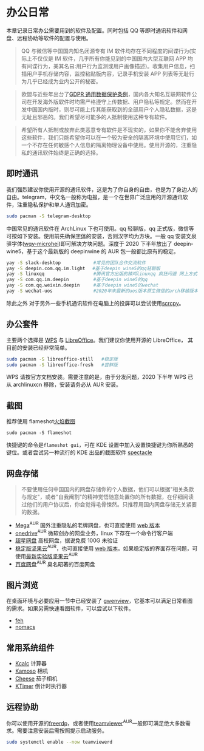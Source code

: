 # 办公日常

本章记录日常办公需要用到的软件及配置。同时包括 QQ 等即时通讯软件和网盘、远程协助等软件的配置与使用。

> QQ 与微信等中国国内知名闭源专有 IM 软件均存在不同程度的间谍行为(实际上不仅仅是 IM 软件，几乎所有你能见到的中国国内大型互联网 APP 均有间谍行为，美其名曰:用户行为监测或用户画像描述)。收集用户信息，扫描用户手机存储内容，监控粘贴版内容，记录手机安装 APP 列表等无耻行为几乎已经成为业内公开的秘密。

> 欧盟与近些年出台了[GDPR 通用数据保护条例](https://en.wikipedia.org/wiki/General_Data_Protection_Regulation)，国内各大知名互联网软件公司在开发海外版软件时均需严格遵守上传数据、用户隐私等规定。然而在开发中国国内版时，则尽可能上传其能获取到的全部用户个人隐私数据，这是无耻且邪恶的。我们希望尽可能多的人抵制使用这种专有软件。

> 希望所有人抵制或放弃此类恶意专有软件是不现实的，如果你不能舍弃使用这些软件，我们只能希望你可以在一个较为安全的隔离环境中使用它们，如一个不存在任何敏感个人信息的隔离物理设备中使用。使用开源的，注重隐私的通讯软件始终是正确的选择。

## 即时通讯

我们强烈建议你使用开源的通讯软件，这是为了你自身的自由，也是为了身边人的自由。telegram，中文名一般称为电报，是一个在世界广泛应用的开源通讯软件，注重隐私保护和单人通讯加密。

```bash
sudo pacman -S telegram-desktop
```

中国常见的通讯软件在 ArchLinux 下也可使用。qq 轻聊版，qq 正式版，微信等可按如下安装。使用前先确保[字体](https://wiki.archlinux.org/index.php/Localization/Chinese#Fonts)的安装，否则汉字均为方块。一般 qq 安装文泉驿字体([wqy-microhei](https://archlinux.org/packages/?name=wqy-microhei))即可解决方块问题。深度于 2020 下半年放出了 deepin-wine5，基于这个最新版的 deepinwine 的 AUR 包一般都比原有的稳定。

```bash
yay -S slack-desktop            #常见的团队合作交流软件
yay -S deepin.com.qq.im.light　 #基于deepin wine5的qq轻聊版
yay -S linuxqq                  #腾讯官方出版的辣鸡linuxqq 疯狂闪退 网上方式均无效 不建议安装
yay -S com.qq.im.deepin         #基于deepin wine5的qq
yay -S com.qq.weixin.deepin     #基于deepin wine5的wechat
yay -S wechat-uos               #2020年末最新的uos版本原生微信的arch移植版本
```

除此之外 对于另外一些手机通讯软件在电脑上的投屏可以尝试使用[scrcpy](https://aur.archlinux.org/packages/scrcpy/)。

## 办公套件

主要两个选择是 [WPS](<https://wiki.archlinux.org/index.php/WPS_Office_(%E7%AE%80%E4%BD%93%E4%B8%AD%E6%96%87)>) 与 [LibreOffice](https://wiki.archlinux.org/index.php/LibreOffice)。我们建议你使用开源的 LibreOffice， 其目前的安装已经非常简单。

```bash
sudo pacman -S libreoffice-still   #稳定版
sudo pacman -S libreoffice-fresh   #尝鲜版
```

WPS 请按官方文档安装。需要注意的是，由于分发问题，2020 下半年 WPS 已从 archlinuxcn 移除，安装请务必从 AUR 安装。

## 截图

推荐使用 flameshot[火焰截图](https://www.bilibili.com/video/BV1LK4y1s7wX/)

```
sudo pacman -S flameshot
```

快捷键的命令是`flameshot gui`，可在 KDE 设置中加入设置快捷键为你所熟悉的键位。或者尝试另一种流行的 KDE 出品的截图软件 [spectacle](https://archlinux.org/packages/extra/x86_64/spectacle/)

## 网盘存储

> 不要使用任何中国国内的网盘存储你的个人数据，他们可以根据"相关条款与规定"，或者"自我阉割"的精神觉悟随意处置你的所有数据，在仔细阅读过他们的用户协议后，你会觉得毛骨悚然。只推荐用国内网盘存储无关紧要的数据。

- [Mega](https://aur.archlinux.org/packages/megasync/)<sup>AUR</sup> 国外注重隐私的老牌网盘，也可直接使用 [web 版本](https://mega.nz/fm/dashboard)
- [onedrive](https://aur.archlinux.org/packages/onedrive-abraunegg/)<sup>AUR</sup> 微软创办的网盘业务，linux 下存在一个命令行客户端
- [超星网盘](http://i.mooc.chaoxing.com/space/index?t=1600061701200) 高校网盘，据说免费 100G 未验证
- [稳定版坚果云](https://aur.archlinux.org/packages/nutstore/)<sup>AUR</sup>，也可直接使用 [web 版本](https://www.jianguoyun.com/d/home#/)。如果稳定版的界面存在问题，可使用[最新实验版坚果云](https://aur.archlinux.org/packages/nutstore-experimental/)<sup>AUR</sup>
- [百度网盘](https://aur.archlinux.org/packages/baidunetdisk-bin/)<sup>AUR</sup> 臭名昭著的百度网盘

## 图片浏览

在桌面环境与必要应用一节中已经安装了 [gwenview](https://archlinux.org/packages/extra/x86_64/gwenview/)，它基本可以满足日常看图的需求。如果另需快速看图软件，可以尝试以下软件。

- [feh](https://www.archlinux.org/packages/extra/x86_64/feh/)
- [nomacs](https://www.archlinux.org/packages/community/x86_64/nomacs/)

## 常用系统组件

- [Kcalc](https://archlinux.org/packages/extra/x86_64/kcalc/) 计算器
- [Kamoso](https://archlinux.org/packages/extra/x86_64/kamoso/) 相机
- [Cheese](https://archlinux.org/packages/extra/x86_64/kamoso/) 茄子相机
- [KTimer](https://archlinux.org/packages/extra/x86_64/ktimer/) 倒计时执行器

## 远程协助

你可以使用开源的[freerdp](https://archlinux.org/packages/community/x86_64/freerdp/)，或者使用[teamviewer](https://aur.archlinux.org/packages/teamviewer/)<sup>AUR</sup>一般即可满足绝大多数需求。需要注意安装后需按照提示启动服务。

```bash
sudo systemctl enable --now teamviewerd
```
